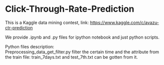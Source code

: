 # Click-Through-Rate-Prediction
This is a Kaggle data mining contest, link: https://www.kaggle.com/c/avazu-ctr-prediction


We provide .ipynb and .py files for ipython notebook and just python scripts.

Python files description:  
        Preprocessing_data_get_filter.py
		filter the certain time and the attribute from the train file: 
			train_7days.txt and test_7th.txt can be gotten from it.
